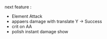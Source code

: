 next feature : 
- Element Attack
- appaers damage with translate Y -> Success
- crit on AA
- polish instant damage show